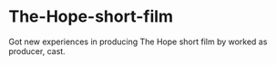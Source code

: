 # The-Hope-short-film
Got new experiences in producing The Hope short film by worked as producer, cast. 
